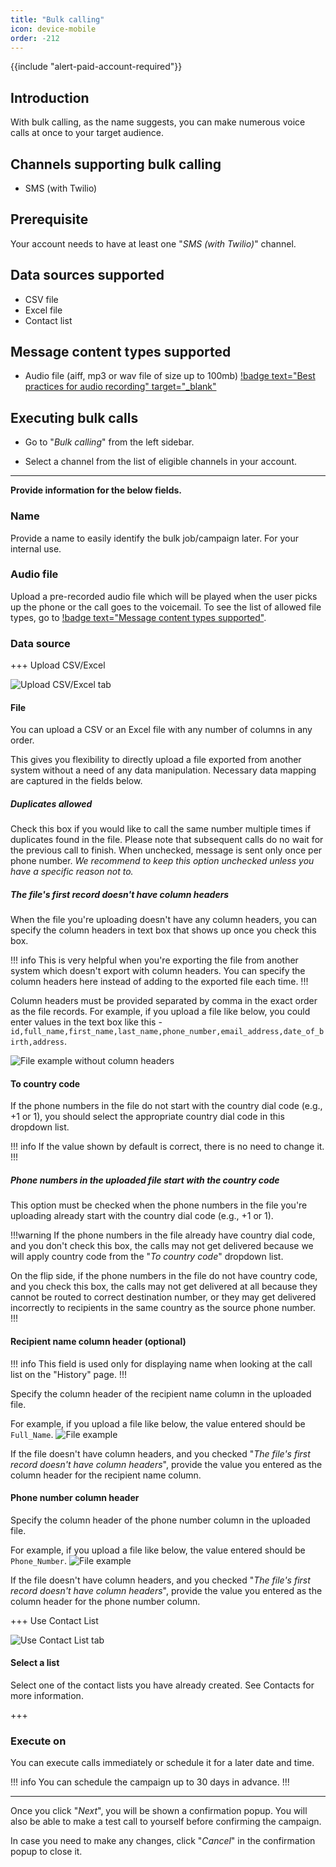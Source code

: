 ```yaml
---
title: "Bulk calling"
icon: device-mobile
order: -212
---
```


{{include "alert-paid-account-required"}}

## Introduction

With bulk calling, as the name suggests, you can make numerous voice calls at once to your target audience.

## Channels supporting bulk calling

- SMS (with Twilio)

## Prerequisite

Your account needs to have at least one "*SMS (with Twilio)*" channel.

## Data sources supported

- CSV file
- Excel file
- Contact list

## Message content types supported

- Audio file (aiff, mp3 or wav file of size up to 100mb) [!badge text="Best practices for audio recording" target="_blank"](https://support.twilio.com/hc/en-us/articles/223180588-Best-Practices-for-Audio-Recordings)

## Executing bulk calls

- Go to "*Bulk calling*" from the left sidebar.

- Select a channel from the list of eligible channels in your account.

---

**Provide information for the below fields.**

### Name

Provide a name to easily identify the bulk job/campaign later. For your internal use.

### Audio file

Upload a pre-recorded audio file which will be played when the user picks up the phone or the call goes to the voicemail. To see the list of allowed file types, go to [!badge text="Message content types supported"](#message-content-types-supported).

### Data source

+++ Upload CSV/Excel

![Upload CSV/Excel tab](https://github.com/sociocs/docs/assets/12301512/ace4720a-a57f-4a39-836b-a2aeb0489ccd)

#### File

You can upload a CSV or an Excel file with any number of columns in any order.

This gives you flexibility to directly upload a file exported from another system without a need of any data manipulation. Necessary data mapping are captured in the fields below.

##### Duplicates allowed

Check this box if you would like to call the same number multiple times if duplicates found in the file. Please note that subsequent calls do no wait for the previous call to finish. When unchecked, message is sent only once per phone number. *We recommend to keep this option unchecked unless you have a specific reason not to.*

##### The file's first record doesn't have column headers

When the file you're uploading doesn't have any column headers, you can specify the column headers in text box that shows up once you check this box.

!!! info
This is very helpful when you're exporting the file from another system which doesn't export with column headers. You can specify the column headers here instead of adding to the exported file each time.
!!!

Column headers must be provided separated by comma in the exact order as the file records. For example, if you upload a file like below, you could enter values in the text box like this - `id,full_name,first_name,last_name,phone_number,email_address,date_of_birth,address`.

![File example without column headers](https://github.com/sociocs/docs/assets/12301512/6ceaa641-9048-40ed-9ca6-68477a6d35be)

#### To country code

If the phone numbers in the file do not start with the country dial code (e.g., +1 or 1), you should select the appropriate country dial code in this dropdown list.

!!! info
If the value shown by default is correct, there is no need to change it.
!!!

##### Phone numbers in the uploaded file start with the country code

This option must be checked when the phone numbers in the file you're uploading already start with the country dial code (e.g., +1 or 1).

!!!warning
If the phone numbers in the file already have country dial code, and you don't check this box, the calls may not get delivered because we will apply country code from the "*To country code*" dropdown list.

On the flip side, if the phone numbers in the file do not have country code, and you check this box, the calls may not get delivered at all because they cannot be routed to correct destination number, or they may get delivered incorrectly to recipients in the same country as the source phone number.
!!!

#### Recipient name column header (optional)

!!! info
This field is used only for displaying name when looking at the call list on the "History" page.
!!!

Specify the column header of the recipient name column in the uploaded file.

For example, if you upload a file like below, the value entered should be `Full_Name`.
![File example](https://github.com/sociocs/docs/assets/12301512/4935ce0f-a842-46c9-b79d-bc92be929aa3)

If the file doesn't have column headers, and you checked "*The file's first record doesn't have column headers*", provide the value you entered as the column header for the recipient name column.

#### Phone number column header

Specify the column header of the phone number column in the uploaded file.

For example, if you upload a file like below, the value entered should be `Phone_Number`.
![File example](https://github.com/sociocs/docs/assets/12301512/fb7a8197-a3d3-42bc-9336-7fc42090072b)

If the file doesn't have column headers, and you checked "*The file's first record doesn't have column headers*", provide the value you entered as the column header for the phone number column.

+++ Use Contact List

![Use Contact List tab](https://github.com/sociocs/docs/assets/12301512/246667ba-a663-4dee-a87c-13ef00183f00)

#### Select a list

Select one of the contact lists you have already created. See Contacts for more information.

+++

### Execute on

You can execute calls immediately or schedule it for a later date and time.

!!! info
You can schedule the campaign up to 30 days in advance.
!!!

---

Once you click "*Next*", you will be shown a confirmation popup. You will also be able to make a test call to yourself before confirming the campaign.

In case you need to make any changes, click "*Cancel*" in the confirmation popup to close it.
